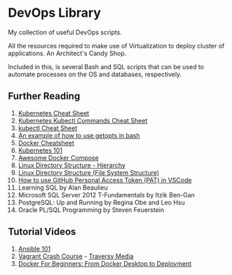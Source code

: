 # DevOps Library

My collection of useful DevOps scripts.

All the resources required to make use of Virtualization to deploy cluster of applications. An Architect's Candy Shop.

Included in this, is several Bash and SQL scripts that can be used to automate processes on the OS and databases, respectively.

## Further Reading

1. [Kubernetes Cheat Sheet](https://github.com/RehanSaeed/Kubernetes-Cheat-Sheet#kubernetes-cheat-sheet)
2. [Kubernetes Kubectl Commands Cheat Sheet](https://acloudguru.com/blog/engineering/kubernetes-cheat-sheet)
3. [kubectl Cheat Sheet](https://kubernetes.io/docs/reference/kubectl/cheatsheet/)
4. [An example of how to use getopts in bash](https://stackoverflow.com/questions/16483119/an-example-of-how-to-use-getopts-in-bash)
5. [Docker Cheatsheet](https://dev.to/vishnuchilamakuru/docker-cheatsheet-39fa)
6. [Kubernetes 101](https://github.com/geerlingguy/kubernetes-101)
7. [Awesome Docker Compose](https://github.com/docker/awesome-compose)
8. [Linux Directory Structure - Hierarchy](https://eng.libretexts.org/Bookshelves/Computer_Science/Operating_Systems/Linux_-_The_Penguin_Marches_On_(McClanahan)/04%3A_Managing_Linux_Storage/5.12%3A_Linux_Directory_Structure/5.12.01%3A_Linux_Directory_Structure_-_Hierarchy)
9. [Linux Directory Structure (File System Structure)](https://www.thegeekstuff.com/2010/09/linux-file-system-structure/)
10. [How to use GitHub Personal Access Token (PAT) in VSCode](https://linuxpip.org/use-github-personal-access-token-in-vscode/)
11. Learning SQL by Alan Beaulieu
12. Microsoft SQL Server 2012 T-Fundamentals by Itzik Ben-Gan
13. PostgreSQL: Up and Running by Regina Obe and Leo Hsu
14. Oracle PL/SQL Programming by Steven Feuerstein

## Tutorial Videos

1. [Ansible 101](https://www.youtube.com/playlist?list=PL2_OBreMn7FqZkvMYt6ATmgC0KAGGJNAN)
2. [Vagrant Crash Course](https://youtu.be/vBreXjkizgo) - [Traversy Media](https://www.youtube.com/user/TechGuyWeb)
3. [Docker For Beginners: From Docker Desktop to Deployment](https://youtu.be/i7ABlHngi1Q)
